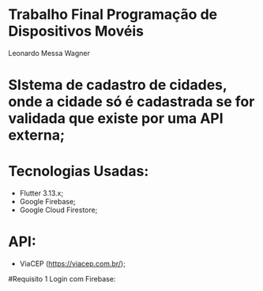 # Trabalho Final Programação de Dispositivos Movéis

Leonardo Messa Wagner

# SIstema de cadastro de cidades, onde a cidade só é cadastrada se for validada que existe por uma API externa;

# Tecnologias Usadas:

  - Flutter 3.13.x;
  - Google Firebase;
  - Google Cloud Firestore;

# API:

 -  ViaCEP (https://viacep.com.br/);


   #Requisito 1 Login com Firebase:

   





